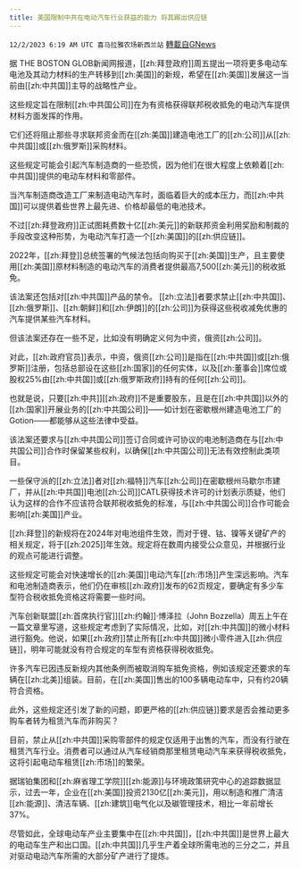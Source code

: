 ```yaml
---
title: 美国限制中共在电动汽车行业获益的能力 将其踢出供应链
---
```

`12/2/2023 6:19 AM UTC 喜马拉雅农场新西兰站` [轉載自GNews](https://gnews.org/articles/2062121)

据 THE BOSTON GLOB新闻网报道，[[zh:拜登政府]]周五提出一项将更多电动车电池及其动力材料的生产转移到[[zh:美国]]的新规，希望在[[zh:美国]]发展这一当前由[[zh:中共国]]主导的战略性产业。

这些规定旨在限制[[zh:中共国公司]]在为有资格获得联邦税收抵免的电动汽车提供材料方面发挥的作用。

它们还将阻止那些寻求联邦资金而在[[zh:美国]]建造电池工厂的[[zh:公司]]从[[zh:中共国]]或[[zh:俄罗斯]]采购材料。

这些规定可能会引起汽车制造商的一些恐慌，因为他们在很大程度上依赖着[[zh:中共国]]提供的电动车材料和零部件。

当汽车制造商改造工厂来制造电动汽车时，面临着巨大的成本压力，而[[zh:中共国]]可以提供着些世界上最先进、价格却最低的电池技术。

不过[[zh:拜登政府]]正试图耗费数十亿[[zh:美元]]的新联邦资金利用奖励和制裁的手段改变这种形势，为电动汽车打造一个[[zh:美国]]的[[zh:供应链]]。

2022年，[[zh:拜登]]总统签署的气候法包括向购买于[[zh:美国]]生产，且主要使用[[zh:美国]]原材料制造的电动汽车的消费者提供最高7,500[[zh:美元]]的税收抵免。

该法案还包括对[[zh:中共国]]产品的禁令。 [[zh:立法]]者要求禁止[[zh:中共国]]、[[zh:俄罗斯]]、[[zh:朝鲜]]和[[zh:伊朗]]的[[zh:公司]]为获得这些税收减免优惠的汽车提供某些汽车材料。

但该法案还存在一些不足，比如没有明确定义何为中资，俄资[[zh:公司]]。

对此，[[zh:政府官员]]表示，中资，俄资[[zh:公司]]是指在[[zh:中共国]]或[[zh:俄罗斯]]注册，包括总部设在这些[[zh:国家]]的任何实体，以及[[zh:董事会]]席位或股权25%由[[zh:中共国]]或[[zh:俄罗斯政府]]持有的任何[[zh:公司]]。

也就是说，只要[[zh:中共]][[zh:政府]]不是重要股东，且是在[[zh:中共国]]以外的[[zh:国家]]开展业务的[[zh:中共国公司]]——如计划在密歇根州建造电池工厂的Gotion——都能够从这些法律中受益。

该法案还要求与[[zh:中共国公司]]签订合同或许可协议的电池制造商在与[[zh:中共国公司]]合作时保留某些权利，以确保[[zh:中共国公司]]无法有效控制此类项目。

一些保守派的[[zh:立法]]者对[[zh:福特]]汽车[[zh:公司]]在密歇根州马歇尔市建厂，并从[[zh:中共国]]电池[[zh:公司]]CATL获得技术许可的计划表示质疑，他们认为这样的合作不应该符合联邦税收抵免的标准，与[[zh:中共国公司]]合作可能会影响[[zh:美国]]产业。

[[zh:拜登]]的新规将在2024年对电池组件生效，而对于锂、钴、镍等关键矿产的相关规定，将于[[zh:2025]]年生效。规定将在数周内接受公众意见，并根据行业的观点可能进行调整。

这些规定可能会对快速增长的[[zh:美国]]电动汽车[[zh:市场]]产生深远影响。汽车和电池制造商表示，他们仍在审核[[zh:政府]]发布的62页规定，要确定有多少车型符合税收抵免资格这将需要一些时间。

汽车创新联盟[[zh:首席执行官]][[zh:约翰]]·博泽拉（John Bozzella）周五上午在一篇文章里写道，这些规定考虑到了实际情况，比如，对[[zh:中共国]]的微小材料进行豁免。他说，如果[[zh:政府]]禁止所有[[zh:中共国]]微小零件进入[[zh:供应链]]，明年可能就没有符合规定的车型有资格获得税收抵免。

许多汽车已因违反新规内其他条例而被取消购车抵免资格，例如该规定还要求的车辆在[[zh:北美]]组装。目前，在[[zh:美国]]售出的100多辆电动车中，只有约20辆符合资格。

此外，这些规定还引发了新的问题，即更严格的[[zh:供应链]]要求是否会推动更多购车者转为租赁汽车而非购买？

目前，禁止从[[zh:中共国]]采购零部件的规定仅适用于出售的汽车，而没有行驶在租赁汽车行业。消费者可以通过从汽车经销商那里租赁电动汽车来获得税收抵免，这将引起电动车租赁[[zh:市场]]的繁荣。

据瑞铂集团和[[zh:麻省理工学院]][[zh:能源]]与环境政策研究中心的追踪数据显示，过去一年，企业在[[zh:美国]]投资2130亿[[zh:美元]]，用以制造和推广清洁[[zh:能源]]、清洁车辆、[[zh:建筑]]电气化以及碳管理技术，相比一年前增长37%。

尽管如此，全球电动车产业主要集中在[[zh:中共国]]，[[zh:中共国]]是世界上最大的电动车生产和出口国。[[zh:中共国]]几乎生产着全球所需电池的三分之二，并且对驱动电动汽车所需的大部分矿产进行了提炼。
